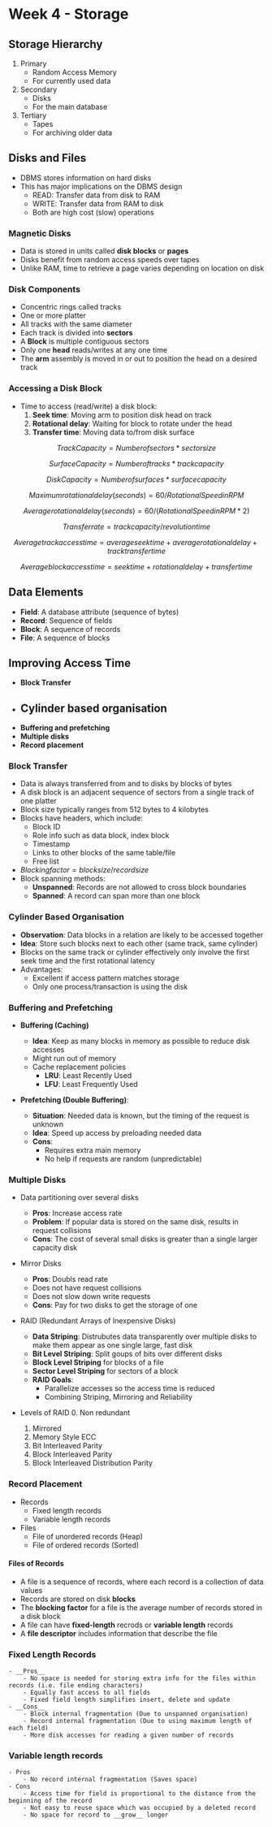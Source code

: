 # Week 4 - Storage

## Storage Hierarchy

1. Primary
    - Random Access Memory
    - For currently used data
2. Secondary
    - Disks
    - For the main database
3. Tertiary
    - Tapes
    - For archiving older data

## Disks and Files
- DBMS stores information on hard disks
- This has major implications on the DBMS design
    - READ: Transfer data from disk to RAM
    - WRITE: Transfer data from RAM to disk
    - Both are high cost (slow) operations

### Magnetic Disks
- Data is stored in units called __disk blocks__ or __pages__
- Disks benefit from random access speeds over tapes
- Unlike RAM, time to retrieve a page varies depending on location on disk

### Disk Components
- Concentric rings called tracks
- One or more platter
- All tracks with the same diameter
- Each track is divided into __sectors__
- A __Block__ is multiple contiguous sectors
- Only one __head__ reads/writes at any one time
- The __arm__ assembly is moved in or out to position the head on a desired track

### Accessing a Disk Block
- Time to access (read/write) a disk block:
    1. __Seek time__: Moving arm to position disk head on track
    2. __Rotational delay__: Waiting for block to rotate under the head
    3. __Transfer time__: Moving data to/from disk surface

$$Track Capacity = Number of sectors * sector size$$

$$Surface Capacity = Number of tracks * track capacity$$

$$Disk Capacity = Number of surfaces * surface capacity$$

$$Maximum rotational delay (seconds) = 60 / Rotational Speed in RPM$$

$$Average rotational delay (seconds) = 60 / (Rotational Speed in RPM * 2)$$

$$Transfer rate = track capacity / revolution time$$

$$Average track access time = average seek time + average rotational delay + track transfer time$$

$$Average block access time = seek time + rotational delay + transfer time$$

## Data Elements
- __Field__: A database attribute (sequence of bytes)
- __Record__: Sequence of fields
- __Block__: A sequence of records
- __File__: A sequence of blocks

## Improving Access Time
- __Block Transfer__
- __Cylinder based organisation__
    - 
- __Buffering and prefetching__
- __Multiple disks__
- __Record placement__

### Block Transfer
- Data is always transferred from and to disks by blocks of bytes
- A disk block is an adjacent sequence of sectors from a single track of one platter
- Block size typically ranges from 512 bytes to 4 kilobytes
- Blocks have headers, which include:
    - Block ID
    - Role info such as data block, index block
    - Timestamp
    - Links to other blocks of the same table/file
    - Free list
- $Blocking factor = block size / record size$
- Block spanning methods:
    - __Unspanned__: Records are not allowed to cross block boundaries
    - __Spanned__: A record can span more than one block

### Cylinder Based Organisation
- __Observation__: Data blocks in a relation are likely to be accessed together
- __Idea__: Store such blocks next to each other (same track, same cylinder)
- Blocks on the same track or cylinder effectively only involve the first seek time and the first rotational latency
- Advantages:
    - Excellent if access pattern matches storage
    - Only one process/transaction is using the disk

### Buffering and Prefetching
- __Buffering (Caching)__
    - __Idea__: Keep as many blocks in memory as possible to reduce disk accesses
    - Might run out of memory
    - Cache replacement policies
        - __LRU__: Least Recently Used
        - __LFU__: Least Frequently Used

- __Prefetching (Double Buffering)__:
    - __Situation__: Needed data is known, but the timing of the request is unknown
    - __Idea__: Speed up access by preloading needed data
    - __Cons__:
        - Requires extra main memory
        - No help if requests are random (unpredictable)


### Multiple Disks
- Data partitioning over several disks
    - __Pros__: Increase access rate
    - __Problem__: If popular data is stored on the same disk, results in request collisions
    - __Cons__: The cost of several small disks is greater than a single larger capacity disk
- Mirror Disks
    - __Pros__: Doubls read rate
    - Does not have request collisions
    - Does not slow down write requests
    - __Cons__: Pay for two disks to get the storage of one

- RAID (Redundant Arrays of Inexpensive Disks)
    - __Data Striping__: Distrubutes data transparently over multiple disks to make them appear as one single large, fast disk
    - __Bit Level Striping__: Split goups of bits over different disks
    - __Block Level Striping__ for blocks of a file
    - __Sector Level Striping__ for sectors of a block
    - __RAID Goals__:
        - Parallelize accesses so the access time is reduced
        - Combining Striping, Mirroring and Reliability
- Levels of RAID
    0. Non redundant
    1. Mirrored
    2. Memory Style ECC
    3. Bit Interleaved Parity
    4. Block Interleaved Parity
    5. Block Interleaved Distribution Parity

### Record Placement

- Records
    - Fixed length records
    - Variable length records
- Files
    - File of unordered records (Heap)
    - File of ordered records (Sorted)

#### Files of Records
- A file is a sequence of records, where each record is a collection of data values
- Records are stored on disk __blocks__
- The __blocking factor__ for a file is the average number of records stored in a disk block
- A file can have __fixed-length__ recrods or __variable length__ records
- A __file descriptor__ includes information that describe the file

### Fixed Length Records
    - __Pros__
        - No space is needed for storing extra info for the files within records (i.e. file ending characters)
        - Equally fast access to all fields
        - Fixed field length simplifies insert, delete and update
    - __Cons__
        - Block internal fragmentation (Due to unspanned organisation)
        - Record internal fragmentation (Due to using maximum length of each field)
        - More disk accesses for reading a given number of records

### Variable length records
    - Pros
        - No record internal fragmentation (Saves space)
    - Cons
        - Access time for field is proportional to the distance from the beginning of the record
        - Not easy to reuse space which was occupied by a deleted record
        - No space for record to __grow__ longer
